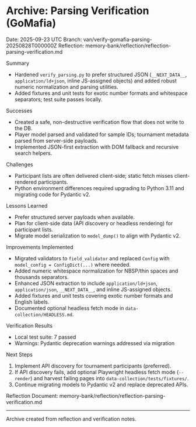 # Archive: Parsing Verification (GoMafia)

Date: 2025-09-23 UTC
Branch: van/verify-gomafia-parsing-20250828T000000Z
Reflection: memory-bank/reflection/reflection-parsing-verification.md

Summary
- Hardened `verify_parsing.py` to prefer structured JSON (`__NEXT_DATA__`, `application/ld+json`, inline JS-assigned objects) and added robust numeric normalization and parsing utilities.
- Added fixtures and unit tests for exotic number formats and whitespace separators; test suite passes locally.

Successes
- Created a safe, non-destructive verification flow that does not write to the DB.
- Player model parsed and validated for sample IDs; tournament metadata parsed from server-side payloads.
- Implemented JSON-first extraction with DOM fallback and recursive search helpers.

Challenges
- Participant lists are often delivered client-side; static fetch misses client-rendered participants.
- Python environment differences required upgrading to Python 3.11 and migrating code for Pydantic v2.

Lessons Learned
- Prefer structured server payloads when available.
- Plan for client-side data (API discovery or headless rendering) for participant lists.
- Migrate model serialization to `model_dump()` to align with Pydantic v2.

Improvements Implemented
- Migrated validators to `field_validator` and replaced `Config` with `model_config = ConfigDict(...)` where needed.
- Added numeric whitespace normalization for NBSP/thin spaces and thousands separators.
- Enhanced JSON extraction to include `application/ld+json`, `application/json`, `__NEXT_DATA__`, and inline JS-assigned objects.
- Added fixtures and unit tests covering exotic number formats and English labels.
- Documented optional headless fetch mode in `data-collection/HEADLESS.md`.

Verification Results
- Local test suite: 7 passed
- Warnings: Pydantic deprecation warnings addressed via migration

Next Steps
1. Implement API discovery for tournament participants (preferred).
2. If API discovery fails, add optional Playwright headless fetch mode (`--render`) and harvest failing pages into `data-collection/tests/fixtures/`.
3. Continue migrating models to Pydantic v2 and replace deprecated APIs.

Reflection Document: memory-bank/reflection/reflection-parsing-verification.md

---
Archive created from reflection and verification notes.
